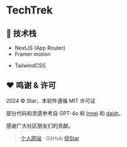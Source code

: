 # TechTrek

## :wrench: 技术栈

- NextJS (App Router)
- Framer motion
<!-- - Radix UI -->
- TailwindCSS

## :heart: 鸣谢 & 许可

2024 © Star，本软件遵循 MIT 许可证

部分代码和灵感参考自 GPT-4o 和 [Innei](https://github.com/Innei/Shiro) 和 [daidr](https://github.com/daidr/douLog)。

感谢广大社区朋友们的贡献。

> [个人网站](https://ssstttar.com/) · GitHub [@Star](https://github.com/Ssttar/)